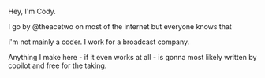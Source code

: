 Hey, I'm Cody.

I go by @theacetwo on most of the internet but everyone knows that

I'm not mainly a coder. I work for a broadcast company.

Anything I make here - if it even works at all - is gonna most likely written by copilot and free for the taking.
